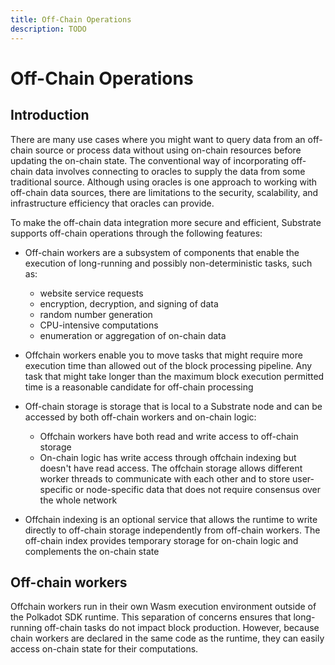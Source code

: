 ```yaml
---
title: Off-Chain Operations
description: TODO
---
```


# Off-Chain Operations

## Introduction

There are many use cases where you might want to query data from an off-chain source or process data without using on-chain resources before updating the on-chain state. The conventional way of incorporating off-chain data involves connecting to oracles to supply the data from some traditional source. Although using oracles is one approach to working with off-chain data sources, there are limitations to the security, scalability, and infrastructure efficiency that oracles can provide.

To make the off-chain data integration more secure and efficient, Substrate supports off-chain operations through the following features:

- Off-chain workers are a subsystem of components that enable the execution of long-running and possibly non-deterministic tasks, such as:
    - website service requests
    - encryption, decryption, and signing of data
    - random number generation
    - CPU-intensive computations
    - enumeration or aggregation of on-chain data

- Offchain workers enable you to move tasks that might require more execution time than allowed out of the block processing pipeline. Any task that might take longer than the maximum block execution permitted time is a reasonable candidate for off-chain processing

- Off-chain storage is storage that is local to a Substrate node and can be accessed by both off-chain workers and on-chain logic:
    - Offchain workers have both read and write access to off-chain storage
    - On-chain logic has write access through offchain indexing but doesn't have read access. The offchain storage allows different worker threads to communicate with each other and to store user-specific or node-specific data that does not require consensus over the whole network

- Offchain indexing is an optional service that allows the runtime to write directly to off-chain storage independently from off-chain workers. The off-chain index provides temporary storage for on-chain logic and complements the on-chain state

## Off-chain workers

Offchain workers run in their own Wasm execution environment outside of the Polkadot SDK runtime. This separation of concerns ensures that long-running off-chain tasks do not impact block production. However, because chain workers are declared in the same code as the runtime, they can easily access on-chain state for their computations.

<!-- TODO: Migrate image into mermaid diagram -->